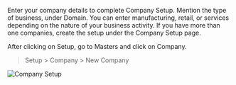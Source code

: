 Enter your company details to complete Company Setup. Mention the type of
business, under Domain. You can enter manufacturing, retail, or services
depending on the nature of your business activity. If you have more than one
companies, create the setup under the Company Setup page.

After clicking on Setup, go to Masters and click on Company.

> Setup > Company > New Company

![Company Setup](assets/erpnext_org/images/erpnext/company.png)

